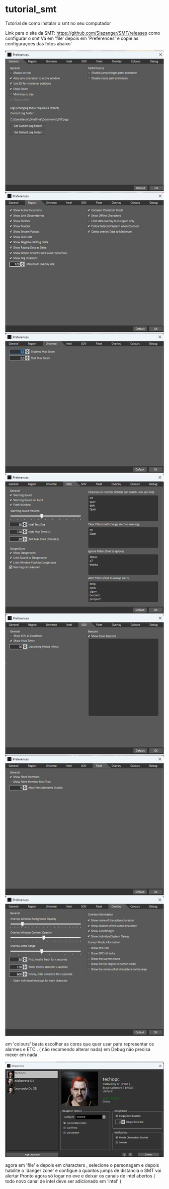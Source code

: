 # tutorial_smt
Tutorial de como instalar o smt no seu computador



Link para o site da SMT: https://github.com/Slazanger/SMT/releases 
como configurar o smt
Vá em 'file' depois em 'Preferences' e copie as configuraçoes das fotos abaixo'

<img src="/img/smt-general.jpg">
<img src="/img/smt-Region.jpg">
<img src="/img/smt-Universe.jpg">
<img src="/img/smt-Intel.jpg">
<img src="/img/smt-SOV.jpg">
<img src="/img/smt-Fleet.jpg">
<img src="/img/smt-Overlay.jpg">

em 'colours' basta escolher as cores que quer usar para representar os alarmes e ETC.. ( não recomendo alterar nada)
em Debug não precisa mexer em nada

<img src="/img/smt-Characters.jpg">

agora em 'file' e depois em characters , selecione o personagem e depois habilite o 'danger zone' e configue a quantos jumps de distancia o SMT vai alertar
Pronto agora só logar no eve e deixar os canais de intel abertos ( todo novo canal de intel deve ser adicionado em 'intel' )
